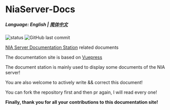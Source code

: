 # NiaServer-Docs

##### Language: English | [简体中文](README.md)

![status](https://img.shields.io/github/actions/workflow/status/NIANIANKNIA/NiaServer-Docs/docs.yml?style=for-the-badge)
![GitHub last commit](https://img.shields.io/github/last-commit/NIANIANKNIA/NiaServer-Docs?style=for-the-badge)

[NIA Server Documentation Station](https://docs.mcnia.com/) related documents

The documentation site is based on [Vuepress](https://v2.vuepress.vuejs.org/)

The document station is mainly used to display some documents of the NIA server!

You are also welcome to actively write && correct this document!

You can fork the repository first and then pr again, I will read every one!

**Finally, thank you for all your contributions to this documentation site!**
